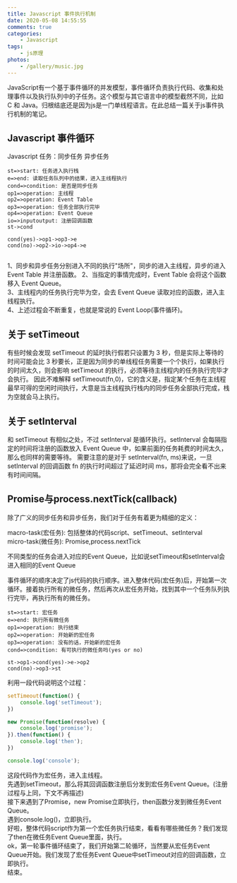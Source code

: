 ```yaml
---
title: Javascript 事件执行机制
date: 2020-05-08 14:55:55
comments: true
categories:
	- Javascript
tags:
	- js原理
photos:
	- /gallery/music.jpg
---
```


JavaScript有一个基于事件循环的并发模型，事件循环负责执行代码、收集和处理事件以及执行队列中的子任务。这个模型与其它语言中的模型截然不同，比如 C 和 Java。归根结底还是因为js是一门单线程语言。在此总结一篇关于js事件执行机制的笔记。
<!-- more -->

## Javascript 事件循环

Javascript 任务：同步任务 异步任务

```flow
st=>start: 任务进入执行栈
e=>end: 读取任务队列中的结果，进入主线程执行
cond=>condition: 是否是同步任务
op1=>operation: 主线程
op2=>operation: Event Table
op3=>operation: 任务全部执行完毕
op4=>operation: Event Queue 
io=>inputoutput: 注册回调函数 
st->cond

cond(yes)->op1->op3->e
cond(no)->op2->io->op4->e


```

1、同步和异步任务分别进入不同的执行"场所"，同步的进入主线程，异步的进入 Event Table 并注册函数。
2、当指定的事情完成时，Event Table 会将这个函数移入 Event Queue。  
3、主线程内的任务执行完毕为空，会去 Event Queue 读取对应的函数，进入主线程执行。  
4、上述过程会不断重复，也就是常说的 Event Loop(事件循环)。

## 关于 setTimeout

有些时候会发现 setTimeout 的延时执行假若只设置为 3 秒，但是实际上等待的时间可能会比 3 秒要长，正是因为同步的单线程任务需要一个个执行，如果执行的时间太久，则会影响 setTimeout 的执行，必须等待主线程内的任务执行完毕才会执行。
因此不难解释 setTimeout(fn,0)，它的含义是，指定某个任务在主线程最早可得的空闲时间执行，大意是当主线程执行栈内的同步任务全部执行完成，栈为空就会马上执行。

## 关于 setInterval

和 setTimeout 有相似之处，不过 setInterval 是循环执行。setInterval 会每隔指定的时间将注册的函数放入 Event Queue 中，如果前面的任务耗费的时间太久，那么也同样的需要等待。
需要注意的是对于 setInterval(fn, ms)来说，一旦 setInterval 的回调函数 fn 的执行时间超过了延迟时间 ms，那将会完全看不出来有时间间隔。

## Promise与process.nextTick(callback)
除了广义的同步任务和异步任务，我们对于任务有着更为精细的定义：

macro-task(宏任务): 包括整体的代码script、setTimeout、setInterval  
micro-task(微任务): Promise,process.nextTick  

不同类型的任务会进入对应的Event Queue，比如说setTimeout和setInterval会进入相同的Event Queue  

事件循环的顺序决定了js代码的执行顺序。进入整体代码(宏任务)后，开始第一次循环。接着执行所有的微任务，然后再次从宏任务开始，找到其中一个任务队列执行完毕，再执行所有的微任务。

```flow
st=>start: 宏任务
e=>end: 执行所有微任务
op1=>operation: 执行结束
op2=>operation: 开始新的宏任务
op3=>operation: 没有的话，开始新的宏任务
cond=>condition: 有可执行的微任务吗(yes or no)

st->op1->cond(yes)->e->op2
cond(no)->op3->st

```
利用一段代码说明这个过程：

```javascript
setTimeout(function() {
    console.log('setTimeout');
})

new Promise(function(resolve) {
    console.log('promise');
}).then(function() {
    console.log('then');
})

console.log('console');
```

这段代码作为宏任务，进入主线程。  
先遇到setTimeout，那么将其回调函数注册后分发到宏任务Event Queue。(注册过程与上同，下文不再描述)  
接下来遇到了Promise，new Promise立即执行，then函数分发到微任务Event Queue。  
遇到console.log()，立即执行。  
好啦，整体代码script作为第一个宏任务执行结束，看看有哪些微任务？我们发现了then在微任务Event Queue里面，执行。  
ok，第一轮事件循环结束了，我们开始第二轮循环，当然要从宏任务Event Queue开始。我们发现了宏任务Event Queue中setTimeout对应的回调函数，立即执行。  
结束。  
